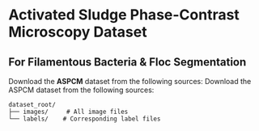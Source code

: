 # Activated Sludge Phase-Contrast Microscopy Dataset
## For Filamentous Bacteria & Floc Segmentation​​
Download the **ASPCM** dataset from the following sources:
Download the ASPCM dataset from the following sources:
```
dataset_root/
├── images/     # All image files
└── labels/    # Corresponding label files
```
